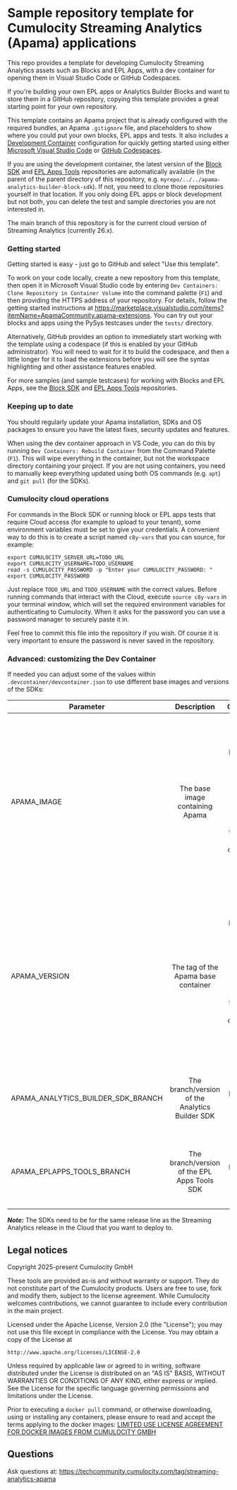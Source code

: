# Sample repository template for Cumulocity Streaming Analytics (Apama) applications

This repo provides a template for developing Cumulocity Streaming Analytics assets such as Blocks and EPL Apps, with a dev container for opening them in Visual Studio Code or GitHub Codespaces. 

If you're building your own EPL apps or Analytics Builder Blocks and want to store them in a GitHub repository, copying this template provides a great starting point for your own repository. 

This template contains an Apama project that is already configured with the required bundles, an Apama `.gitignore` file, and placeholders to show where you could put your own blocks, EPL apps and tests. It also includes a [Development Container](https://containers.dev/overview) configuration for quickly getting started using either [Microsoft Visual Studio Code](https://code.visualstudio.com/docs/devcontainers/containers) or [GitHub Codespaces](https://github.com/features/codespaces). 

If you are using the development container, the latest version of the [Block SDK](https://github.com/Cumulocity-IoT/apama-analytics-builder-block-sdk) and [EPL Apps Tools](https://github.com/Cumulocity-IoT/apama-eplapps-tools) repositories are automatically available (in the parent of the parent directory of this repository, e.g. `myrepo/../../apama-analytics-builder-block-sdk`). If not, you need to clone those repositories yourself in that location. If you only doing EPL apps or block development but not both, you can delete the test and sample directories you are not interested in. 

The main branch of this repository is for the current cloud version of Streaming Analytics (currently 26.x).

### Getting started

Getting started is easy - just go to GitHub and select "Use this template". 

To work on your code locally, create a new repository from this template, then open it in Microsoft Visual Studio code by entering `Dev Containers: Clone Repository in Container Volume` into the command palette (`F1`) and then providing the HTTPS address of your repository. For details, follow the getting started instructions at https://marketplace.visualstudio.com/items?itemName=ApamaCommunity.apama-extensions. You can try out your blocks and apps using the PySys testcases under the `tests/` directory.

Alternatively, GitHub provides an option to immediately start working with the template using a codespace (if this is enabled by your GitHub administrator). You will need to wait for it to build the codespace, and then a little longer for it to load the extensions before you will see the syntax highlighting and other assistance features enabled. 

For more samples (and sample testcases) for working with Blocks and EPL Apps, see the [Block SDK](https://github.com/Cumulocity-IoT/apama-analytics-builder-block-sdk) and [EPL Apps Tools](https://github.com/Cumulocity-IoT/apama-eplapps-tools) repositories.

### Keeping up to date

You should regularly update your Apama installation, SDKs and OS packages to ensure you have the latest fixes, security updates and features. 

When using the dev container approach in VS Code, you can do this by running `Dev Containers: Rebuild Container` from the Command Palette (`F1`). This will wipe everything in the container, but not the workspace directory containing your project. If you are not using containers, you need to manually keep everything updated using both OS commands (e.g. `apt`) and `git pull` (for the SDKs). 

### Cumulocity cloud operations
For commands in the Block SDK or running block or EPL apps tests that require Cloud access (for example to upload to your tenant), some environment variables must be set to give your credentials. A convenient way to do this is to create a script named `c8y-vars` that you can source, for example:

```
export CUMULOCITY_SERVER_URL=TODO_URL
export CUMULOCITY_USERNAME=TODO_USERNAME
read -s CUMULOCITY_PASSWORD -p "Enter your CUMULOCITY_PASSWORD: "
export CUMULOCITY_PASSWORD
```

Just replace `TODO_URL` and `TODO_USERNAME` with the correct values. Before running commands that interact with the Cloud, execute `source c8y-vars` in your terminal window, which will set the required environment variables for authenticating to Cumulocity. When it asks for the password you can use a password manager to securely paste it in. 

Feel free to commit this file into the repository if you wish. Of course it is very important to ensure the password is never saved in the repository. 

### Advanced: customizing the Dev Container
If needed you can adjust some of the values within `.devcontainer/devcontainer.json` to use different base images and versions of the SDKs:

| Parameter                             | Description                                               | Comments                                      |
| -------------                         |:-------------:                                            | -----:                                        |
| APAMA_IMAGE                           | The base image containing Apama                           | The default is `apama-builder`. Please see [Amazon ECR](https://gallery.ecr.aws/apama) for available images. Note: the Dockerfile on this version of the branch is only compatible with Debian-based images. | 
| APAMA_VERSION                         | The tag of the Apama base container                       | The default is `latest`. Please see [Amazon ECR](https://gallery.ecr.aws/apama/apama-builder) for available versions. Note: the Dockerfile on this version of the branch is only compatible with Debian-based images.  |
| APAMA_ANALYTICS_BUILDER_SDK_BRANCH    | The branch/version of the Analytics Builder SDK           | The default is `main`. Please see [Github](https://github.com/Cumulocity-IoT/apama-analytics-builder-block-sdk) for the available branches  |
| APAMA_EPLAPPS_TOOLS_BRANCH            | The branch/version of the EPL Apps Tools SDK              | The default is `main`. Please see [Github](https://github.com/Cumulocity-IoT/apama-eplapps-tools) for the available branches  |

__*Note:*__ The SDKs need to be for the same release line as the Streaming Analytics release in the Cloud that you want to deploy to. 

## Legal notices
Copyright 2025-present Cumulocity GmbH

These tools are provided as-is and without warranty or support. They do not constitute part of the Cumulocity products. Users are free to use, fork and modify them, subject to the license agreement. While Cumulocity welcomes contributions, we cannot guarantee to include every contribution in the main project.

Licensed under the Apache License, Version 2.0 (the "License");
you may not use this file except in compliance with the License.
You may obtain a copy of the License at

    http://www.apache.org/licenses/LICENSE-2.0

Unless required by applicable law or agreed to in writing, software
distributed under the License is distributed on an "AS IS" BASIS,
WITHOUT WARRANTIES OR CONDITIONS OF ANY KIND, either express or implied.
See the License for the specific language governing permissions and
limitations under the License.

Prior to executing a `docker pull` command, or otherwise downloading, using or installing any containers, please ensure to read and accept the terms applying to the docker images: [LIMITED USE LICENSE AGREEMENT FOR DOCKER IMAGES FROM CUMULOCITY GMBH](https://cumulocity.com/docs/legal-notices/limited-use-license-for-docker/)

## Questions
Ask questions at: https://techcommunity.cumulocity.com/tag/streaming-analytics-apama
